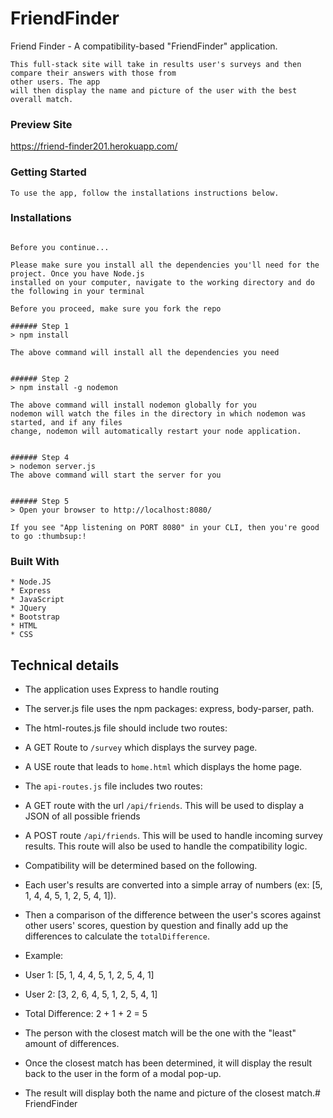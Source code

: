# FriendFinder
Friend Finder - A compatibility-based "FriendFinder" application.

 ```
 This full-stack site will take in results user's surveys and then compare their answers with those from
other users. The app 
will then display the name and picture of the user with the best overall match.
 ```

### Preview Site


  https://friend-finder201.herokuapp.com/


### Getting Started

```
To use the app, follow the installations instructions below.
```


### Installations
``` Installing

Before you continue...

Please make sure you install all the dependencies you'll need for the project. Once you have Node.js
installed on your computer, navigate to the working directory and do the following in your terminal

Before you proceed, make sure you fork the repo

###### Step 1
> npm install

The above command will install all the dependencies you need


###### Step 2
> npm install -g nodemon

The above command will install nodemon globally for you
nodemon will watch the files in the directory in which nodemon was started, and if any files 
change, nodemon will automatically restart your node application.


###### Step 4
> nodemon server.js
The above command will start the server for you


###### Step 5
> Open your browser to http://localhost:8080/

If you see "App listening on PORT 8080" in your CLI, then you're good to go :thumbsup:!

```

### Built With

```
* Node.JS
* Express
* JavaScript
* JQuery
* Bootstrap
* HTML
* CSS

```
## Technical details
* The application uses Express to handle routing
* The server.js file uses the npm packages: express, body-parser, path.

* The html-routes.js file should include two routes:
* A GET Route to `/survey` which displays the survey page.
* A USE route that leads to `home.html` which displays the home page.

* The `api-routes.js` file includes two routes:
* A GET route with the url `/api/friends`. This will be used to display a JSON of all possible friends
* A POST route `/api/friends`. This will be used to handle incoming survey results. This route will also be used to handle the compatibility logic.

* Compatibility will be determined based on the following.
* Each user's results are converted into a simple array of numbers (ex: [5, 1, 4, 4, 5, 1, 2, 5, 4, 1]).
* Then a comparison of the difference between the user's scores against other users' scores, question by question and finally add up the differences to calculate the `totalDifference`.
* Example:
* User 1: [5, 1, 4, 4, 5, 1, 2, 5, 4, 1]
* User 2: [3, 2, 6, 4, 5, 1, 2, 5, 4, 1]
* Total Difference: 2 + 1 + 2 = 5

* The person with the closest match will be the one with the "least" amount of differences.

* Once the closest match has been determined, it will display the result back to the user in the form of a modal pop-up.

* The result will display both the name and picture of the closest match.# FriendFinder
